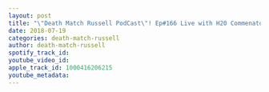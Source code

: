 ```yaml
---
layout: post
title: "\"Death Match Russell PodCast\"! Ep#166 Live with H20 Commenator \"Dan Cowhey\"! Tune in!"
date: 2018-07-19
categories: death-match-russell
author: death-match-russell
spotify_track_id: 
youtube_video_id: 
apple_track_id: 1000416206215
youtube_metadata: 
---
```

